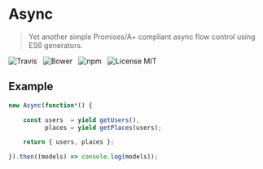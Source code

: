 # Async

> Yet another simple Promises/A+ compliant async flow control using ES6 generators.

![Travis](http://img.shields.io/travis/Wildhoney/Async.svg?style=flat-square)
&nbsp;
![Bower](https://img.shields.io/bower/v/lib-async.svg?style=flat-square)
&nbsp;
![npm](http://img.shields.io/npm/v/lib-async.svg?style=flat-square)
&nbsp;
![License MIT](http://img.shields.io/badge/License-MIT-lightgrey.svg?style=flat-square)

## Example

```javascript
new Async(function*() {

    const users  = yield getUsers(),
          places = yield getPlaces(users);

    return { users, places };

}).then((models) => console.log(models));
```